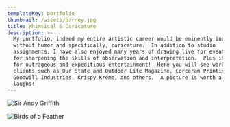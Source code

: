 ```yaml
---
templateKey: portfolio
thumbnail: /assets/barney.jpg
title: Whimsical & Caricature
description: >-
  My portfolio, indeed my entire artistic career would be eminently incomplete
  without humor and specifically, caricature.  In addition to studio
  assignments, I have also enjoyed many years of drawing live for events-- great
  for sharpening the skills of observation and interpretation.  Plus it makes
  for outrageous and expeditious entertainment!  Here you will see work for
  clients such as Our State and Outdoor Life Magazine, Corcoran Printing,
  Goodwill Industries, Krispy Kreme, and others.  A picture is worth a thousand
  laughs!
---
```

![Sir Andy Griffith](/assets/andy-griffith.gif "Sir Andy Griffith")

![Birds of a Feather](/assets/birds-of-a-feather_181205_033950.gif "Birds of a Feather")
